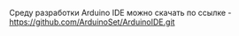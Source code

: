 Среду разработки Arduino IDE можно скачать по ссылке - https://github.com/ArduinoSet/ArduinoIDE.git
